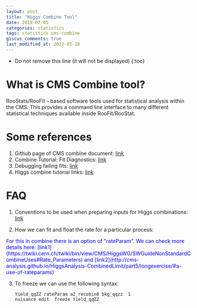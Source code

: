 ```yaml
---
layout: post
title: "Higgs Combine Tool"
date: 2018-07-05
categories: statistics
tags: statistics cms-combine
giscus_comments: true
last_modified_at: 2022-05-10
---
```


- Do not remove this line (it will not be displayed)
  {:toc}

# What is CMS Combine tool?

RooStats/RooFit - based software tools used for statistical analysis within the CMS. This provides a command line interface to many different statistical techniques available inside RooFit/RooStat.

# Some references

1. Github page of CMS combine document: [link](https://cms-analysis.github.io/HiggsAnalysis-CombinedLimit/)
1. Combine Tutorial: Fit Diagnostics: [link](https://indico.cern.ch/event/677948/contributions/2776352/attachments/1550599/2468832/HComb-Tutorial-FitDiagnostics.pdf)
1. Debugging failing fits: [link](https://indico.cern.ch/event/976099/contributions/4138476/attachments/2163625/3651175/CombineTutorial-2020-debugging.pdf)
1. Higgs combine tutorial links: [link](http://cms-analysis.github.io/HiggsAnalysis-CombinedLimit/part4/usefullinks/)

# FAQ

1. Conventions to be used when preparing inputs for Higgs combinations: [link](https://twiki.cern.ch/twiki/bin/view/CMS/HiggsWG/HiggsCombinationConventions)

2. How we can fit and float the rate for a particular process:

<span style="color:blue">
For this in combine there is an option of "rateParam". We can check more details here: [link1](https://twiki.cern.ch/twiki/bin/view/CMS/HiggsWG/SWGuideNonStandardCombineUses#Rate_Parameters) and [link2](http://cms-analysis.github.io/HiggsAnalysis-CombinedLimit/part5/longexercise/#a-use-of-rateparams)
</span>

3. To freeze we can use the following syntax:

   ```
   Yield_qqZZ rateParam a2_recobin0 bkg_qqzz  1
   nuisance edit  freeze Yield_qqZZ
   ```
